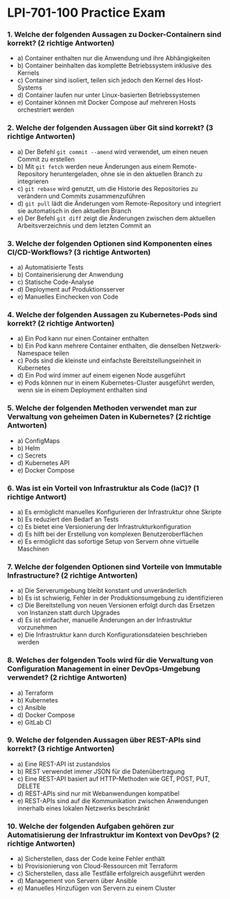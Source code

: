 # LPI-701-100 Practice Exam

### 1. Welche der folgenden Aussagen zu Docker-Containern sind korrekt? (2 richtige Antworten)
- a) Container enthalten nur die Anwendung und ihre Abhängigkeiten
- b) Container beinhalten das komplette Betriebssystem inklusive des Kernels
- c) Container sind isoliert, teilen sich jedoch den Kernel des Host-Systems
- d) Container laufen nur unter Linux-basierten Betriebssystemen
- e) Container können mit Docker Compose auf mehreren Hosts orchestriert werden

### 2. Welche der folgenden Aussagen über Git sind korrekt? (3 richtige Antworten)
- a) Der Befehl `git commit --amend` wird verwendet, um einen neuen Commit zu erstellen
- b) Mit `git fetch` werden neue Änderungen aus einem Remote-Repository heruntergeladen, ohne sie in den aktuellen Branch zu integrieren
- c) `git rebase` wird genutzt, um die Historie des Repositories zu verändern und Commits zusammenzuführen
- d) `git pull` lädt die Änderungen vom Remote-Repository und integriert sie automatisch in den aktuellen Branch
- e) Der Befehl `git diff` zeigt die Änderungen zwischen dem aktuellen Arbeitsverzeichnis und dem letzten Commit an

### 3. Welche der folgenden Optionen sind Komponenten eines CI/CD-Workflows? (3 richtige Antworten)
- a) Automatisierte Tests
- b) Containerisierung der Anwendung
- c) Statische Code-Analyse
- d) Deployment auf Produktionsserver
- e) Manuelles Einchecken von Code

### 4. Welche der folgenden Aussagen zu Kubernetes-Pods sind korrekt? (2 richtige Antworten)
- a) Ein Pod kann nur einen Container enthalten
- b) Ein Pod kann mehrere Container enthalten, die denselben Netzwerk-Namespace teilen
- c) Pods sind die kleinste und einfachste Bereitstellungseinheit in Kubernetes
- d) Ein Pod wird immer auf einem eigenen Node ausgeführt
- e) Pods können nur in einem Kubernetes-Cluster ausgeführt werden, wenn sie in einem Deployment enthalten sind

### 5. Welche der folgenden Methoden verwendet man zur Verwaltung von geheimen Daten in Kubernetes? (2 richtige Antworten)
- a) ConfigMaps
- b) Helm
- c) Secrets
- d) Kubernetes API
- e) Docker Compose

### 6. Was ist ein Vorteil von Infrastruktur als Code (IaC)? (1 richtige Antwort)
- a) Es ermöglicht manuelles Konfigurieren der Infrastruktur ohne Skripte
- b) Es reduziert den Bedarf an Tests
- c) Es bietet eine Versionierung der Infrastrukturkonfiguration
- d) Es hilft bei der Erstellung von komplexen Benutzeroberflächen
- e) Es ermöglicht das sofortige Setup von Servern ohne virtuelle Maschinen

### 7. Welche der folgenden Optionen sind Vorteile von Immutable Infrastructure? (2 richtige Antworten)
- a) Die Serverumgebung bleibt konstant und unveränderlich
- b) Es ist schwierig, Fehler in der Produktionsumgebung zu identifizieren
- c) Die Bereitstellung von neuen Versionen erfolgt durch das Ersetzen von Instanzen statt durch Upgrades
- d) Es ist einfacher, manuelle Änderungen an der Infrastruktur vorzunehmen
- e) Die Infrastruktur kann durch Konfigurationsdateien beschrieben werden

### 8. Welches der folgenden Tools wird für die Verwaltung von Configuration Management in einer DevOps-Umgebung verwendet? (2 richtige Antworten)
- a) Terraform
- b) Kubernetes
- c) Ansible
- d) Docker Compose
- e) GitLab CI

### 9. Welche der folgenden Aussagen über REST-APIs sind korrekt? (3 richtige Antworten)
- a) Eine REST-API ist zustandslos
- b) REST verwendet immer JSON für die Datenübertragung
- c) Eine REST-API basiert auf HTTP-Methoden wie GET, POST, PUT, DELETE
- d) REST-APIs sind nur mit Webanwendungen kompatibel
- e) REST-APIs sind auf die Kommunikation zwischen Anwendungen innerhalb eines lokalen Netzwerks beschränkt

### 10. Welche der folgenden Aufgaben gehören zur Automatisierung der Infrastruktur im Kontext von DevOps? (2 richtige Antworten)
- a) Sicherstellen, dass der Code keine Fehler enthält
- b) Provisionierung von Cloud-Ressourcen mit Terraform
- c) Sicherstellen, dass alle Testfälle erfolgreich ausgeführt werden
- d) Management von Servern über Ansible
- e) Manuelles Hinzufügen von Servern zu einem Cluster

